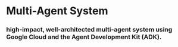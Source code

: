 # Multi-Agent System

###  high-impact, well-architected multi-agent system using Google Cloud and the Agent Development Kit (ADK). 
